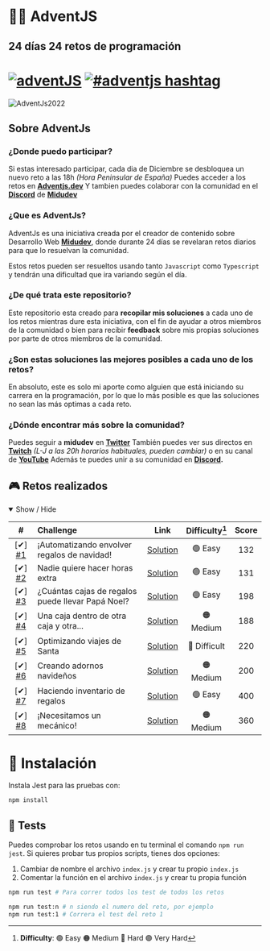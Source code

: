 # **🎅🎄 AdventJS**
## **24 días 24 retos de programación**

# [![adventJS](https://img.shields.io/badge/adventJS-fbbf24?style=flat-square&logo=JavaScript&logoColor=000000)](https://adventjs.dev) [![#adventjs hashtag](https://img.shields.io/badge/-%23adventJS-1DA1F2?style=flat-square&logo=twitter&logoColor=white)](https://twitter.com/search?q=%23adventjs&src=recent_search_click&f=live)



![AdventJs2022](https://res.cloudinary.com/caraje/image/upload/v1669984572/cof4k8cttt06cjpf42ys.png)


## **Sobre AdventJs**

### **¿Donde puedo participar?**

Si estas interesado participar, cada dia de Diciembre se desbloquea un nuevo reto a las 18h *(Hora Peninsular de España)*
Puedes acceder a los retos en **[Adventjs.dev](https://adventjs.dev/es)**
Y tambien puedes colaborar con la comunidad en el **[Discord](https://t.co/XruHkD62j3)** de **[Midudev](https://twitter.com/midudev)**


### **¿Que es AdventJs?**

AdventJs es una iniciativa creada por el creador de contenido sobre Desarrollo Web **[Midudev](https://twitter.com/midudev)**, donde durante 24 días se revelaran retos diarios para que lo resuelvan la comunidad. 

Estos retos pueden ser resueltos usando tanto `Javascript` como `Typescript` y tendrán una dificultad que ira variando según el día.

### **¿De qué trata este repositorio?**

Este repositorio esta creado para **recopilar mis soluciones** a cada uno de los retos mientras dure esta iniciativa, con el fin de ayudar a otros miembros de la comunidad o bien para recibir **feedback** sobre mis propias soluciones por parte de otros miembros de la comunidad.

### **¿Son estas soluciones las mejores posibles a cada uno de los retos?**

En absoluto, este es solo mi aporte como alguien que está iniciando su carrera en la programación, por lo que lo más posible es que las soluciones no sean las más optimas a cada reto.

### **¿Dónde encontrar más sobre la comunidad?**

Puedes seguir a **midudev** en **[Twitter](https://twitter.com/midudev)** También puedes ver sus directos en **[Twitch](https://www.twitch.tv/midudev)** *(L-J a las 20h horarios habituales, pueden cambiar)* o en su canal de **[YouTube](https://www.youtube.com/c/midudev)**
Además te puedes unir a su comunidad en **[Discord](https://t.co/XruHkD62j3).**

## **🎮 Retos realizados**

<details open>
<summary>Show / Hide</summary>

| #                    | Challenge                                         | Link                             | Difficulty[^1] | Score |
| :------------------: | :------------------------------------------------ | :------------------------------: | :------------: | :---: |
| [✔] [#1][c01-readme] | ¡Automatizando envolver regalos de navidad!       | [Solution][c01-solution]         |  🟢 Easy        | 132   |
| [✔] [#2][c02-readme] | Nadie quiere hacer horas extra                    | [Solution][c02-solution]         |  🟢 Easy        | 131   |
| [✔] [#3][c03-readme] | ¿Cuántas cajas de regalos puede llevar Papá Noel? | [Solution][c03-solution]         |  🟢 Easy        | 198   |
| [✔] [#4][c04-readme] | Una caja dentro de otra caja y otra...            | [Solution][c04-solution]         |  🟠 Medium      | 188   |
| [✔] [#5][c05-readme] | Optimizando viajes de Santa                       | [Solution][c05-solution]         | 🔴 Difficult   | 220   |
| [✔] [#6][c06-readme] | Creando adornos navideños                         | [Solution][c06-solution]         |  🟠 Medium      | 200   |
| [✔] [#7][c07-readme] | Haciendo inventario de regalos                    | [Solution][c07-solution]         |  🟢 Easy        | 400   |
| [✔] [#8][c08-readme] | ¡Necesitamos un mecánico!                         | [Solution][c08-solution]         |  🟠 Medium      | 360   |

[^1]: **Difficulty**: 🟢 Easy 🟠 Medium 🔴 Hard 🟣 Very Hard

[c01-readme]: ./challenge01/README.md
[c01-solution]: ./challenge01/index.js
[c02-readme]: ./challenge02/README.md
[c02-solution]: ./challenge02/index.js
[c03-readme]: ./challenge03/README.md
[c03-solution]: ./challenge03/index.js
[c04-readme]: ./challenge04/README.md
[c04-solution]: ./challenge04/index.js
[c05-readme]: ./challenge05/README.md
[c05-solution]: ./challenge05/index.js
[c06-readme]: ./challenge06/README.md
[c06-solution]: ./challenge06/index.js
[c07-readme]: ./challenge07/README.md
[c07-solution]: ./challenge07/index.js
[c08-readme]: ./challenge08/README.md
[c08-solution]: ./challenge08/index.js
</details>


# **📝 Instalación**

Instala Jest para las pruebas con:

```bash
npm install
```

## **🧪 Tests**

Puedes comprobar los retos usando en tu terminal el comando `npm run jest`.
Si quieres probar tus propios scripts, tienes dos opciones:

1. Cambiar de nombre el archivo `index.js` y crear tu propio `index.js`
2. Comentar la función en el archivo `index.js` y crear tu propia función

```bash
npm run test # Para correr todos los test de todos los retos

npm run test:n # n siendo el numero del reto, por ejemplo
npm run test:1 # Correra el test del reto 1
```